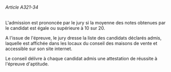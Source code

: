 ###### Article A321-34

L'admission est prononcée par le jury si la moyenne des notes obtenues par le candidat est égale ou supérieure à 10 sur 20.

A l'issue de l'épreuve, le jury dresse la liste des candidats déclarés admis, laquelle est affichée dans les locaux du conseil des maisons de vente et accessible sur son site internet.

Le conseil délivre à chaque candidat admis une attestation de réussite à l'épreuve d'aptitude.

